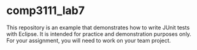 # comp3111_lab7

This repository is an example that demonstrates how to write JUnit tests with Eclipse. It is intended for practice and demonstration purposes only. For your assignment, you will need to work on your team project.



